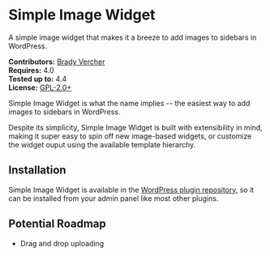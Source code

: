 # Simple Image Widget

A simple image widget that makes it a breeze to add images to sidebars in WordPress.

__Contributors:__ [Brady Vercher](https://github.com/bradyvercher)  
__Requires:__ 4.0  
__Tested up to:__ 4.4  
__License:__ [GPL-2.0+](http://www.gnu.org/licenses/gpl-2.0.html)

Simple Image Widget is what the name implies -- the easiest way to add images to sidebars in WordPress.

Despite its simplicity, Simple Image Widget is built with extensibility in mind, making it super easy to spin off new image-based widgets, or customize the widget ouput using the available template hierarchy.

## Installation

Simple Image Widget is available in the [WordPress plugin repository](https://wordpress.org/plugins/simple-image-widget/), so it can be installed from your admin panel like most other plugins.

## Potential Roadmap

* Drag and drop uploading
